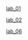 [lab_01](https://github.com/Sathwik-7805/AIML-LABS/blob/main/lab01.ipynb)


[lab_02](https://github.com/Sathwik-7805/AIML-LABS/blob/main/Lab02-AIML.ipynb)


[lab_06](https://github.com/Sathwik-7805/AIML-LABS/blob/main/LAB06.ipynb)
